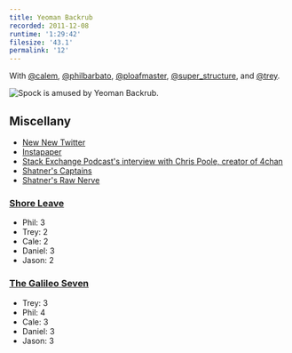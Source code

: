 ```yaml
---
title: Yeoman Backrub
recorded: 2011-12-08
runtime: '1:29:42'
filesize: '43.1'
permalink: '12'
---
```


With
[@calem](https://twitter.com/calem),
[@philbarbato](https://twitter.com/philbarbato),
[@ploafmaster](https://twitter.com/ploafmaster),
[@super_structure](https://twitter.com/super_structure),
and [@trey](https://twitter.com/trey).

![Spock is amused by Yeoman Backrub.](https://jawgrind.s3.amazonaws.com/Jawgrind-Episode-12.jpg)

## Miscellany

- [New New Twitter](http://daringfireball.net/2011/12/new_twitter)
- [Instapaper](http://www.instapaper.com)
- [Stack Exchange Podcast's interview with Chris Poole, creator of 4chan](http://blog.stackoverflow.com/2011/11/se-podcast-29-chris-poole/)
- [Shatner's Captains](http://www.youtube.com/watch?v=EBrFAJUPVeE)
- [Shatner's Raw Nerve](http://www.biography.com/tv/shatners-raw-nerve)

### [Shore Leave](http://en.wikipedia.org/wiki/Shore_Leave_(Star_Trek:_The_Original_Series))

- Phil: 3
- Trey: 2
- Cale: 2
- Daniel: 3
- Jason: 2

### [The Galileo Seven](http://en.wikipedia.org/wiki/The_Galileo_Seven)

- Trey: 3
- Phil: 4
- Cale: 3
- Daniel: 3
- Jason: 3
